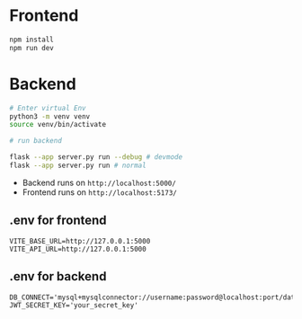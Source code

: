 # Frontend

``` bash
npm install
npm run dev
```

# Backend
``` bash
# Enter virtual Env
python3 -m venv venv
source venv/bin/activate

# run backend

flask --app server.py run --debug # devmode
flask --app server.py run # normal
```
- Backend runs on `http://localhost:5000/`
- Frontend runs on `http://localhost:5173/`

## .env for frontend

``` 
VITE_BASE_URL=http://127.0.0.1:5000
VITE_API_URL=http://127.0.0.1:5000
```

## .env for backend
```
DB_CONNECT='mysql+mysqlconnector://username:password@localhost:port/database'
JWT_SECRET_KEY='your_secret_key'
```